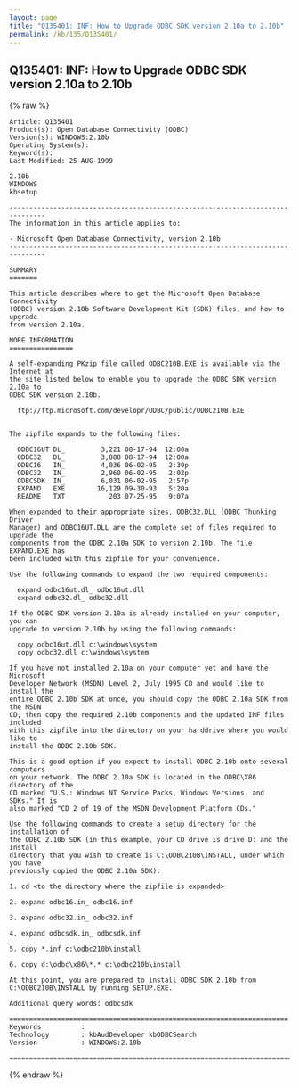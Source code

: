 ```yaml
---
layout: page
title: "Q135401: INF: How to Upgrade ODBC SDK version 2.10a to 2.10b"
permalink: /kb/135/Q135401/
---
```


## Q135401: INF: How to Upgrade ODBC SDK version 2.10a to 2.10b

{% raw %}

	Article: Q135401
	Product(s): Open Database Connectivity (ODBC)
	Version(s): WINDOWS:2.10b
	Operating System(s): 
	Keyword(s): 
	Last Modified: 25-AUG-1999
	
	2.10b
	WINDOWS
	kbsetup
	
	-------------------------------------------------------------------------------
	The information in this article applies to:
	
	- Microsoft Open Database Connectivity, version 2.10b 
	-------------------------------------------------------------------------------
	
	SUMMARY
	=======
	
	This article describes where to get the Microsoft Open Database Connectivity
	(ODBC) version 2.10b Software Development Kit (SDK) files, and how to upgrade
	from version 2.10a.
	
	MORE INFORMATION
	================
	
	A self-expanding PKzip file called ODBC210B.EXE is available via the Internet at
	the site listed below to enable you to upgrade the ODBC SDK version 2.10a to
	ODBC SDK version 2.10b.
	
	  ftp://ftp.microsoft.com/developr/ODBC/public/ODBC210B.EXE
	
	
	The zipfile expands to the following files:
	
	  ODBC16UT DL_         3,221 08-17-94  12:00a
	  ODBC32   DL_         3,888 08-17-94  12:00a
	  ODBC16   IN_         4,036 06-02-95   2:30p
	  ODBC32   IN_         2,960 06-02-95   2:02p
	  ODBCSDK  IN_         6,031 06-02-95   2:57p
	  EXPAND   EXE        16,129 09-30-93   5:20a
	  README   TXT           203 07-25-95   9:07a
	
	When expanded to their appropriate sizes, ODBC32.DLL (ODBC Thunking Driver
	Manager) and ODBC16UT.DLL are the complete set of files required to upgrade the
	components from the ODBC 2.10a SDK to version 2.10b. The file EXPAND.EXE has
	been included with this zipfile for your convenience.
	
	Use the following commands to expand the two required components:
	
	  expand odbc16ut.dl_ odbc16ut.dll
	  expand odbc32.dl_ odbc32.dll
	
	If the ODBC SDK version 2.10a is already installed on your computer, you can
	upgrade to version 2.10b by using the following commands:
	
	  copy odbc16ut.dll c:\windows\system
	  copy odbc32.dll c:\windows\system
	
	If you have not installed 2.10a on your computer yet and have the Microsoft
	Developer Network (MSDN) Level 2, July 1995 CD and would like to install the
	entire ODBC 2.10b SDK at once, you should copy the ODBC 2.10a SDK from the MSDN
	CD, then copy the required 2.10b components and the updated INF files included
	with this zipfile into the directory on your harddrive where you would like to
	install the ODBC 2.10b SDK.
	
	This is a good option if you expect to install ODBC 2.10b onto several computers
	on your network. The ODBC 2.10a SDK is located in the ODBC\X86 directory of the
	CD marked "U.S.: Windows NT Service Packs, Windows Versions, and SDKs." It is
	also marked "CD 2 of 19 of the MSDN Development Platform CDs."
	
	Use the following commands to create a setup directory for the installation of
	the ODBC 2.10b SDK (in this example, your CD drive is drive D: and the install
	directory that you wish to create is C:\ODBC210B\INSTALL, under which you have
	previously copied the ODBC 2.10a SDK):
	
	1. cd <to the directory where the zipfile is expanded>
	
	2. expand odbc16.in_ odbc16.inf
	
	3. expand odbc32.in_ odbc32.inf
	
	4. expand odbcsdk.in_ odbcsdk.inf
	
	5. copy *.inf c:\odbc210b\install
	
	6. copy d:\odbc\x86\*.* c:\odbc210b\install
	
	At this point, you are prepared to install ODBC SDK 2.10b from
	C:\ODBC210B\INSTALL by running SETUP.EXE.
	
	Additional query words: odbcsdk
	
	======================================================================
	Keywords          :  
	Technology        : kbAudDeveloper kbODBCSearch
	Version           : WINDOWS:2.10b
	
	=============================================================================
	

{% endraw %}
